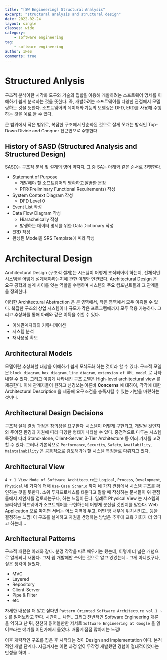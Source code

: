 ```yaml
---
title: "[SW Engineering] Structural Analysis"
excerpt: "structural analysis and structural design"
date: 2022-02-24
layout: single
classes: wide
category:
    - software engineering
tag:
    - software engineering
author: 1FeS
comments: true
---
```


# Structured Anlysis

구조적 분석이란 시각화 도구와 기술의 집합을 이용해 개발하려는 소프트웨어 명세를 이해하기 쉽게 분석하는 것을 뜻한다. 즉, 개발하려는 소프트웨어를 다양한 관점에서 모델링하는 것을 뜻한다. 소프트웨어의 데이터와 기능의 모델링은 DFD, ERD를 사용해 수행하는 것을 예로 들 수 있다.

큰 범위에서 작은 범위로, 복잡한 구조에서 단순화된 것으로 잘게 쪼개는 방식인 Top-Down Divide and Conquer 접근법으로 수행한다.

## History of SASD (Structured Analysis and Structured Design)

SASD는 구조적 분석 및 설계의 영어 약자다. 그 중 SA는 아래와 같은 순서로 진행한다.

- Statement of Purpose
    - 개발해야 할 소프트웨어의 명확하고 깔끔한 문장
    - PFR(Preliminary Functional Requirements) 작성
- System Context Diagram 작성
    - DFD Level 0
- Event List 작성
- Data Flow Diagram 작성
    - Hiaracheically 작성
    - 발생하는 데이터 명세를 위한 Data Dictionary 작성
- ERD 작성
- 완성된 Model을 SRS Template에 따라 작성

# Architectural Design

Architectural Design (구조적 설계)는 시스템이 어떻게 조직되어야 하는지, 전체적인 시스템을 어떻게 설계해야하는지에 관한 이해와 연관있다. Architectural Design 은 요구 공학과 설계 사이를 잇는 역할을 수행하며 시스템의 주요 컴포넌트들과 그 관계들을 정의한다. 

이러한 Architectural Abstraction 은 큰 영역에서, 작은 영역에서 모두 이뤄질 수 있다. 복잡한 구조의 상업 시스템이나 규모가 작은 프로그램에까지 모두 적용 가능하다. 그리고 추상화를 통해 아래와 같은 이득을 취할 수 있다.

- 이해관계자와의 커뮤니케이션
- 시스템 분석
- 재사용성 확보

## Architectural Models

모델이란 추상화할 대상을 이해하기 쉽게 모식도화 하는 것이라 할 수 있다. 구조적 모델은 `block diagram`, `box diagram`, `line diagram`, `extension of UML model` 로 나타내질 수 있다. 그리고 이렇게 나타내진 구조 모델은 High-level architectural view 를 제공한다. 이해 관계자들이 원하고 신경쓰는 이른바 **Concerns** 에 대하여, 각각에 대한 Architectural Description 을 제공해 요구 조건을 충족시킬 수 있는 기반을 마련하는 것이다.

## Architectural Design Decisions

구조적 설계 결정 과정은 창의성을 요구한다. 시스템이 어떻게 구현되고, 개발될 것인지와 주어진 환경과 자원에 따라 다양한 형태가 나타날 수 있다. 중점적으로 다루는 시스템 특징에 따라 Stand-alone, Client-Server, 3-Tier Architecture 등 여러 가지를 고려할 수 있다. 그러나 기본적으로 `Performance`, `Security`, `Safety`, `Availability`, `Maintainability` 은 공통적으로 검토해봐야 할 시스템 특징들로 다뤄지고 있다.

## Architectural View

`4 + 1 View Mode of Software Architecture`는 `Logical`, `Process`, `Development`, `Physical` 네 가지에 더해 `Use-Case Scnario` 까지 네 가지 관점에서 시스템 구조를 확인하는 것을 뜻한다. 소위 투자프로세스를 태운다고 말할 때 작성하는 문서들이 위 관점들에서 제안서를 검토하는구나, 하는 느낌이 든다. 일례로 Physical View 는 시스템의 물리적인 하드웨어가 소프트웨어를 구현하는데 어떻게 분산될 것인지를 말한다. Web Application 으로 따지면 서버는 어느 지역에 두고, 어떤 망 내부에 위치시키고.. 등을 결정하는 느낌! 이 구조를 설계하고 자원을 산정하는 방법은 추후에 교육 기회가 더 있다고 하는데...

## Architectural Patterns

구조적 패턴은 아래와 같다. 분명 각각을 따로 배우기는 했는데, 이렇게 더 넓은 개념으로 알게되니 새롭다. 그저 웹 개발에만 쓰이는 것으로 알고 있었는데.. 그게 아니었구나, 싶은 생각이 들었다.

- MVC
- Layered
- Repository
- Client-Server
- Pipe & Filter
- etc

자세한 내용을 더 알고 싶다면 `Pattern Oriented Software Architecture vol.1 ~ 5` 를 읽어보라고 한다. 시간이... 나면.. 그리고 전반적인 Software Engineering 개론을 익히고 난 뒤, 천천히 읽어볼만한 저서로 `Software Engineering at Google` 을 읽어보라는 얘기를 어딘가에서 들었다. 배울게 점점 많아지는 느낌!

이후 개략적인 구조를 잡은 후 시작되는 것이 Design and Implementation 이다. 본격적인 개발 단계다. 지금까지는 이런 과정 없이 무작정 개발했던 경험이 절대적이었다는 반성을 하며...
